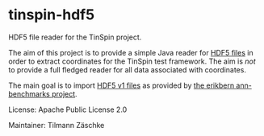 # tinspin-hdf5

HDF5 file reader for the TinSpin project. 

The aim of this project is to provide a simple Java reader for [HDF5 files](https://www.hdfgroup.org/HDF5/) in order to extract coordinates for the TinSpin test framework. The aim is _not_ to provide a full fledged reader for all data associated with coordinates.

The main goal is to import [HDF5 v1 files](https://support.hdfgroup.org/HDF5/doc/H5.format.html) as provided by [the erikbern ann-benchmarks
 project](https://github.com/erikbern/ann-benchmarks/blob/master/README.md).

License: Apache Public License 2.0

Maintainer: Tilmann Zäschke
